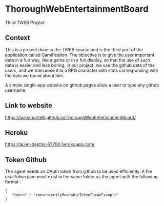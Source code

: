 # ThoroughWebEntertainmentBoard
Third TWEB Project

## Context
This is a project done in the TWEB course and is the third part of the application called Gamification. The objective is to give the user important data in a fun way, like a game or in a fun display, so that the use of such data is easier and less boring.
In our project, we use the github data of the users, and we transpose it to a RPG character with stats corresponding with the data we found about him.

A simple single-app website on github pages allow a user to type any github username

## Link to website
https://luanamartelli.github.io/ThoroughWebEntertainmentBoard/

## Heroku 
https://quiet-depths-67700.herokuapp.com/

## Token Github
The agent needs an OAuth token from github to be used efficiently. A file *userToken.json* must exist in the same folder as the agent with the following format :
```
{
   "token" : "convenientlyReadableTokenForAnExample"
}
```